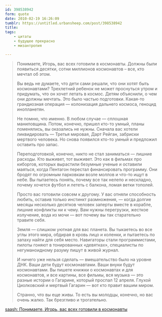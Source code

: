```yaml
---
id: 398538942
form: quote
date: 2010-02-19 16:26:09
tumblr: https://untitled.urbansheep.com/post/398538942
title: 
tags:
    - цитаты
    - будущее прекрасно
    - мизантропия

---
```


<blockquote>
<p>Понимаете, Игорь, вас всех готовили в космонавты. Должны были появиться десятки, сотни миллионов космонавтов – все, кто мечтал об этом.</p>

<p>Вы ведь не думаете, что дети сами решали, что они хотят быть космонавтами? Трехлетний ребенок не может проснуться утром и придумать, что он хочет летать в космос. Детям объяснили, о чем они должны мечтать. Это было частью подготовки. Какая-то грандиозная операция — колонизация дальнего космоса, геноцид инопланетян.</p>

<p>Не помню, что именно. В любом случае — сплошная маниловщина. Потом, конечно, пришел кто-то умный, планы поменялись, вы оказались не нужны. Сначала вас хотели ликвидировать — Третья мировая, Дарт Рейган, забриски мертвого человека. Но снова появился кто-то умный и предложил оставить про запас.</p>

<p>Переподготовкой, конечно, никто не стал заниматься — лишние расходы. Кто выживет, тот выживет. Это как в фильмах про киборгов, которых вырастили безумные ученые и оставили маяться, когда Пентагон перестал финансировать программу. Они бродят по огромным парковкам возле моллов и что-то ищут в небе. Вы пытаетесь понять, почему все так нелепо и нескладно, почему хочется футбол и лететь с балкона, ломая ветки тополей.</p>

<p>Просто вас готовили совсем к другому. У вас отняли способность любить, оставив только инстинкт размножения, — когда долгие месяцы несколько десятков человек заперты вместе в корабле, лишние конфликты ни к чему. Вам нужны перегрузки, жесткое излучение, вода из мочи — вот почему вы так старательно травите себя.</p>

<p>Земля — слишком уютная для вас планета. Вы тыкаетесь во все углы этого мира, обдирая в кровь лицо и коленки, и пытаетесь по запаху найти для себя место. Навигаторы стали программистами, пилоты гоняют в тонированных «девятках», специалисты по негуманоидному разуму пишут в живой журнал.</p>

<p>И ничего уже нельзя сделать — вмешательство было на уровне ДНК. Ваши дети будут космонавтами. Ваши внуки будут космонавтами. Вы пишете книжки о космонавтах и для космонавтов, и все картины, все фильмы, вся музыка — это разные истории о Гагарине, который проспал 12 апреля. Глухой Циолковский и мертвый Гагарин — вот кто правит вашим миром.</p>

<p>Странно, что вы еще живы. То есть вы молодцы, конечно, но вас очень жалко. Так брезгливо и трогательно.</p>
</blockquote>

<a href="http://saash.livejournal.com/205336.html">saash: Понимаете, Игорь, вас всех готовили в космонавты</a>
